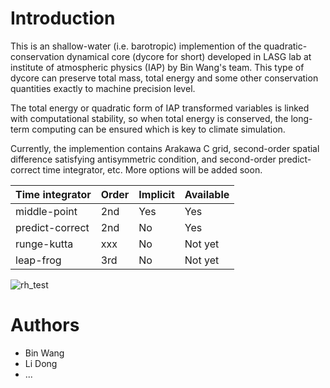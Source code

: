 Introduction
============

This is an shallow-water (i.e. barotropic) implemention of the
quadratic-conservation dynamical core (dycore for short) developed in LASG lab
at institute of atmospheric physics (IAP) by Bin Wang's team. This type of
dycore can preserve total mass, total energy and some other conservation
quantities exactly to machine precision level.

The total energy or quadratic form of IAP transformed variables is linked with
computational stability, so when total energy is conserved, the long-term
computing can be ensured which is key to climate simulation.

Currently, the implemention contains Arakawa C grid, second-order spatial
difference satisfying antisymmetric condition, and second-order
predict-correct time integrator, etc. More options will be added soon.

| Time integrator | Order | Implicit | Available |
|-----------------|-------|----------|-----------|
| middle-point    | 2nd   | Yes      | Yes       |
| predict-correct | 2nd   | No       | Yes       |
| runge-kutta     | xxx   | No       | Not yet   |
| leap-frog       | 3rd   | No       | Not yet   |

![rh_test](http://7xvqi7.com1.z0.glb.clouddn.com/rh_test.gif "Rossby-Haurwitz four wave test case result")

Authors
=======

- Bin Wang
- Li Dong
- ...
